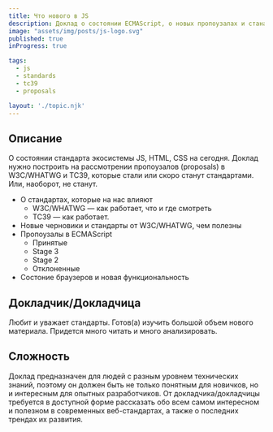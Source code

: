 ```yaml
---
title: Что нового в JS
description: Доклад о состоянии ECMAScript, о новых пропоузалах и станартах
image: "assets/img/posts/js-logo.svg"
published: true
inProgress: true

tags:
  - js
  - standards
  - tc39
  - proposals

layout: './topic.njk'
---
```


## Описание

О состоянии стандарта экосистемы JS, HTML, CSS на сегодня. Доклад нужно построить на рассмотрении пропоузалов (proposals) в W3C/WHATWG и TC39, которые стали или скоро станут стандартами. Или, наоборот, не станут.

* О стандартах, которые на нас влияют
  * W3C/WHATWG &mdash; как работает, что и где смотреть
  * TC39 &mdash; как работает.
* Новые черновики и стандарты от W3C/WHATWG, чем полезны
* Пропоузалы в ECMAScript
  * Принятые
  * Stage 3
  * Stage 2
  * Отклоненные
* Состоние браузеров и новая функциональность

## Докладчик/Докладчица

Любит и уважает стандарты. Готов(а) изучить большой объем нового материала. Придется много читать и много анализировать. 

## Сложность

Доклад предназначен для людей с разным уровнем технических знаний, поэтому он должен быть не только понятным для новичков, но и интересным для опытных разработчиков. От докладчика/докладчицы требуется в доступной форме рассказать обо всем самом интересном и полезном в современных веб-стандартах, а также о последних трендах их развития.

